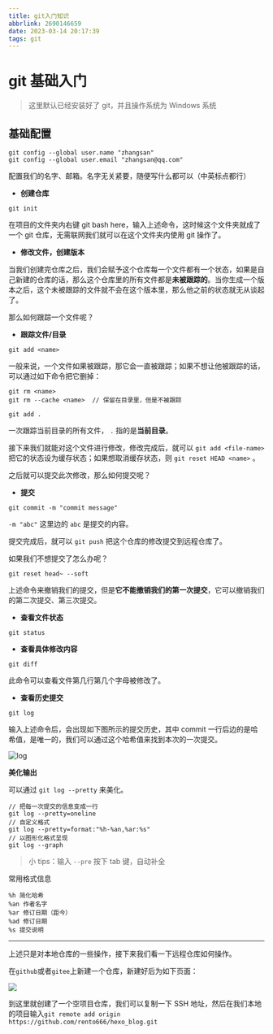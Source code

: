 ```yaml
---
title: git入门知识
abbrlink: 2690146659
date: 2023-03-14 20:17:39
tags: git
---
```


# git 基础入门

> 这里默认已经安装好了 git，并且操作系统为 Windows 系统

## 基础配置

```
git config --global user.name "zhangsan"
git config --global user.email "zhangsan@qq.com"
```

配置我们的名字、邮箱。名字无关紧要，随便写什么都可以（中英标点都行）

- **创建仓库**

```
git init
```

在项目的文件夹内右键 git bash here，输入上述命令，这时候这个文件夹就成了一个 git 仓库，无需联网我们就可以在这个文件夹内使用 git 操作了。

- **修改文件，创建版本**

当我们创建完仓库之后，我们会赋予这个仓库每一个文件都有一个状态，如果是自己新建的仓库的话，那么这个仓库里的所有文件都是**未被跟踪的**。当你生成一个版本之后，这个未被跟踪的文件就不会在这个版本里，那么他之前的状态就无从谈起了。

那么如何跟踪一个文件呢？

- **跟踪文件/目录**

```
git add <name>
```

一般来说，一个文件如果被跟踪，那它会一直被跟踪；如果不想让他被跟踪的话，可以通过如下命令把它删掉：

```
git rm <name>
git rm --cache <name>  // 保留在目录里，但是不被跟踪
```

```
git add .
```

一次跟踪当前目录的所有文件， `.` 指的是**当前目录**。

接下来我们就能对这个文件进行修改，修改完成后，就可以 `git add <file-name>` 把它的状态设为缓存状态；如果想取消缓存状态，则 `git reset HEAD <name>` 。

之后就可以提交此次修改，那么如何提交呢？

- **提交**

```
git commit -m "commit message"
```

`-m "abc"` 这里边的 `abc` 是提交的内容。

提交完成后，就可以 `git push` 把这个仓库的修改提交到远程仓库了。

如果我们不想提交了怎么办呢？

```
git reset head~ --soft
```

上述命令来撤销我们的提交，但是**它不能撤销我们的第一次提交**，它可以撤销我们的第二次提交、第三次提交。

- **查看文件状态**

```
git status
```

- **查看具体修改内容**

```
git diff
```

此命令可以查看文件第几行第几个字母被修改了。

- **查看历史提交**

```
git log
```

输入上述命令后，会出现如下图所示的提交历史，其中 commit 一行后边的是哈希值，是唯一的，我们可以通过这个哈希值来找到本次的一次提交。

![log](git_log.png)

**美化输出**

可以通过 `git log --pretty` 来美化。

```
// 把每一次提交的信息变成一行
git log --pretty=oneline
// 自定义格式
git log --pretty=format:"%h-%an,%ar:%s"
// 以图形化格式呈现
git log --graph
```

> 小 tips：输入 `--pre` 按下 tab 键，自动补全

常用格式信息

```
%h 简化哈希
%an 作者名字
%ar 修订日期（距今）
%ad 修订日期
%s 提交说明
```

---

上述只是对本地仓库的一些操作，接下来我们看一下远程仓库如何操作。

在`github`或者`gitee`上新建一个仓库，新建好后为如下页面：

![](repository.png)

到这里就创建了一个空项目仓库，我们可以复制一下 SSH 地址，然后在我们本地的项目输入`git remote add origin https://github.com/rento666/hexo_blog.git`
